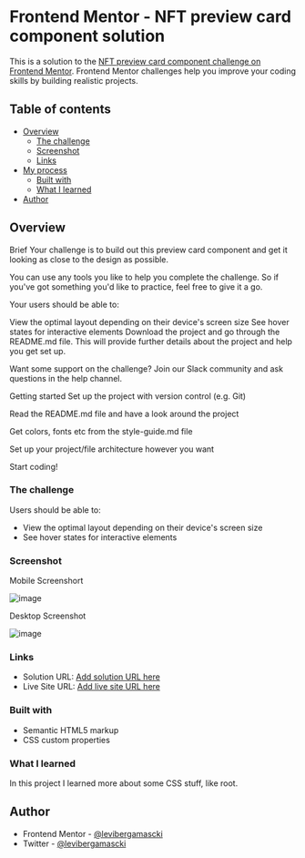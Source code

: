 # Frontend Mentor - NFT preview card component solution

This is a solution to the [NFT preview card component challenge on Frontend Mentor](https://www.frontendmentor.io/challenges/nft-preview-card-component-SbdUL_w0U). Frontend Mentor challenges help you improve your coding skills by building realistic projects. 

## Table of contents

- [Overview](#overview)
  - [The challenge](#the-challenge)
  - [Screenshot](#screenshot)
  - [Links](#links)
- [My process](#my-process)
  - [Built with](#built-with)
  - [What I learned](#what-i-learned)
- [Author](#author)



## Overview

Brief
Your challenge is to build out this preview card component and get it looking as close to the design as possible.

You can use any tools you like to help you complete the challenge. So if you've got something you'd like to practice, feel free to give it a go.

Your users should be able to:

View the optimal layout depending on their device's screen size
See hover states for interactive elements
Download the project and go through the README.md file. This will provide further details about the project and help you get set up.

Want some support on the challenge? Join our Slack community and ask questions in the help channel.

Getting started
Set up the project with version control (e.g. Git)

Read the README.md file and have a look around the project

Get colors, fonts etc from the style-guide.md file

Set up your project/file architecture however you want

Start coding!

### The challenge

Users should be able to:

- View the optimal layout depending on their device's screen size
- See hover states for interactive elements

### Screenshot
Mobile Screenshort


![image](https://user-images.githubusercontent.com/82347503/153984068-8c4e88d5-de72-4271-8975-947361ccf09b.png)



Desktop Screenshot


![image](https://user-images.githubusercontent.com/82347503/153984175-dcb482ac-ff68-4595-9548-e36d5de260cb.png)

### Links

- Solution URL: [Add solution URL here](https://your-solution-url.com)
- Live Site URL: [Add live site URL here](https://your-live-site-url.com)


### Built with

- Semantic HTML5 markup
- CSS custom properties



### What I learned
In this project I learned more about some CSS stuff, like root.

## Author

- Frontend Mentor - [@levibergamascki](https://www.frontendmentor.io/profile/levibergamascki)
- Twitter - [@levibergamascki](https://www.twitter.com/levibergamascki)


